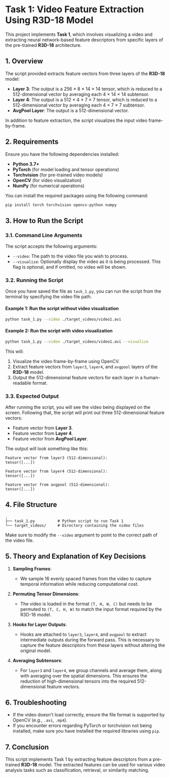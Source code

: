 # Task 1: Video Feature Extraction Using R3D-18 Model

This project implements **Task 1**, which involves visualizing a video and extracting neural network-based feature descriptors from specific layers of the pre-trained **R3D-18** architecture.

## 1. Overview

The script provided extracts feature vectors from three layers of the **R3D-18** model:
- **Layer 3**: The output is a 256 × 8 × 14 × 14 tensor, which is reduced to a 512-dimensional vector by averaging each 4 × 14 × 14 subtensor.
- **Layer 4**: The output is a 512 × 4 × 7 × 7 tensor, which is reduced to a 512-dimensional vector by averaging each 4 × 7 × 7 subtensor.
- **AvgPool Layer**: The output is a 512-dimensional vector.

In addition to feature extraction, the script visualizes the input video frame-by-frame.

## 2. Requirements

Ensure you have the following dependencies installed:
- **Python 3.7+**
- **PyTorch** (for model loading and tensor operations)
- **Torchvision** (for pre-trained video models)
- **OpenCV** (for video visualization)
- **NumPy** (for numerical operations)

You can install the required packages using the following command:
```bash
pip install torch torchvision opencv-python numpy
```

## 3. How to Run the Script

### 3.1. Command Line Arguments
The script accepts the following arguments:
- `--video`: The path to the video file you wish to process.
- `--visualize`: Optionally display the video as it is being processed. This flag is optional, and if omitted, no video will be shown.


### 3.2. Running the Script
Once you have saved the file as `task_1.py`, you can run the script from the terminal by specifying the video file path.

#### Example 1: Run the script without video visualization
```bash
python task_1.py --video ./target_videos/video1.avi
```

#### Example 2: Run the script with video visualization
```bash
python task_1.py --video ./target_videos/video1.avi --visualize
```

This will:
1. Visualize the video frame-by-frame using OpenCV.
2. Extract feature vectors from `layer3`, `layer4`, and `avgpool` layers of the **R3D-18** model.
3. Output the 512-dimensional feature vectors for each layer in a human-readable format.

### 3.3. Expected Output
After running the script, you will see the video being displayed on the screen. Following that, the script will print out three 512-dimensional feature vectors:
- Feature vector from **Layer 3**.
- Feature vector from **Layer 4**.
- Feature vector from **AvgPool Layer**.

The output will look something like this:
```
Feature vector from layer3 (512-dimensional):
tensor([...])

Feature vector from layer4 (512-dimensional):
tensor([...])

Feature vector from avgpool (512-dimensional):
tensor([...])
```

## 4. File Structure

```
.
├── task_1.py          # Python script to run Task 1
└── target_videos/     # Directory containing the video files
```

Make sure to modify the `--video` argument to point to the correct path of the video file.

## 5. Theory and Explanation of Key Decisions

1. **Sampling Frames**: 
   - We sample 16 evenly spaced frames from the video to capture temporal information while reducing computational cost.
   
2. **Permuting Tensor Dimensions**:
   - The video is loaded in the format `(T, H, W, C)` but needs to be permuted to `(T, C, H, W)` to match the input format required by the R3D-18 model.

3. **Hooks for Layer Outputs**:
   - Hooks are attached to `layer3`, `layer4`, and `avgpool` to extract intermediate outputs during the forward pass. This is necessary to capture the feature descriptors from these layers without altering the original model.

4. **Averaging Subtensors**:
   - For `layer3` and `layer4`, we group channels and average them, along with averaging over the spatial dimensions. This ensures the reduction of high-dimensional tensors into the required 512-dimensional feature vectors.

## 6. Troubleshooting

- If the video doesn't load correctly, ensure the file format is supported by OpenCV (e.g., `.avi`, `.mp4`).
- If you encounter errors regarding PyTorch or torchvision not being installed, make sure you have installed the required libraries using `pip`.

## 7. Conclusion

This script implements Task 1 by extracting feature descriptors from a pre-trained **R3D-18** model. The extracted features can be used for various video analysis tasks such as classification, retrieval, or similarity matching.
